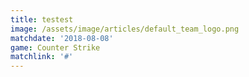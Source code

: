 ```yaml
---
title: testest
image: /assets/image/articles/default_team_logo.png
matchdate: '2018-08-08'
game: Counter Strike
matchlink: '#'
---
```



